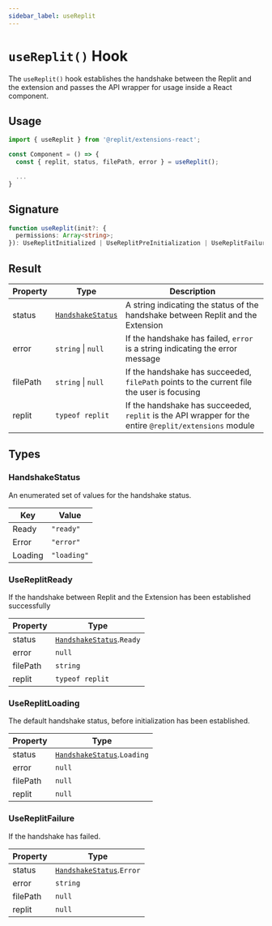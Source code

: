 ```yaml
---
sidebar_label: useReplit
---
```


# `useReplit()` Hook

The `useReplit()` hook establishes the handshake between the Replit and the extension and passes the API wrapper for usage inside a React component.

## Usage

```ts
import { useReplit } from '@replit/extensions-react';

const Component = () => {
  const { replit, status, filePath, error } = useReplit();

  ...
}
```

## Signature

```ts
function useReplit(init?: {
  permissions: Array<string>;
}): UseReplitInitialized | UseReplitPreInitialization | UseReplitFailure;
```

## Result

| Property | Type                                  | Description                                                                                            |
| -------- | ------------------------------------- | ------------------------------------------------------------------------------------------------------ |
| status   | [`HandshakeStatus`](#handshakestatus) | A string indicating the status of the handshake between Replit and the Extension                       |
| error    | `string` &#124; `null`                | If the handshake has failed, `error` is a string indicating the error message                          |
| filePath | `string` &#124; `null`                | If the handshake has succeeded, `filePath` points to the current file the user is focusing             |
| replit   | `typeof replit`                       | If the handshake has succeeded, `replit` is the API wrapper for the entire `@replit/extensions` module |

## Types

### HandshakeStatus

An enumerated set of values for the handshake status.

| Key     | Value       |
| ------- | ----------- |
| Ready   | `"ready"`   |
| Error   | `"error"`   |
| Loading | `"loading"` |

### UseReplitReady

If the handshake between Replit and the Extension has been established successfully

| Property | Type                                          |
| -------- | --------------------------------------------- |
| status   | [`HandshakeStatus`](#handshakestatus).`Ready` |
| error    | `null`                                        |
| filePath | `string`                                      |
| replit   | `typeof replit`                               |

### UseReplitLoading

The default handshake status, before initialization has been established.

| Property | Type                                            |
| -------- | ----------------------------------------------- |
| status   | [`HandshakeStatus`](#handshakestatus).`Loading` |
| error    | `null`                                          |
| filePath | `null`                                          |
| replit   | `null`                                          |

### UseReplitFailure

If the handshake has failed.

| Property | Type                                          |
| -------- | --------------------------------------------- |
| status   | [`HandshakeStatus`](#handshakestatus).`Error` |
| error    | `string`                                      |
| filePath | `null`                                        |
| replit   | `null`                                        |

